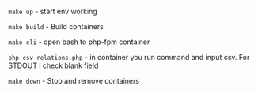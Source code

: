 ```make up``` 	- start env working

```make build```	- Build containers

```make cli``` 	- open bash to php-fpm container

```php csv-relations.php``` - in container you run command and input csv.
For STDOUT i check blank field

```make down```	- Stop and remove containers
